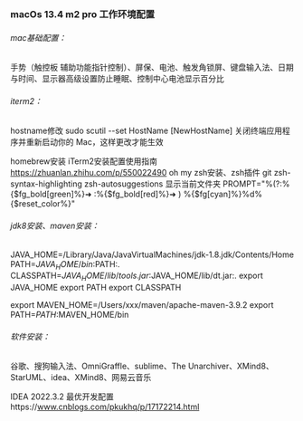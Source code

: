 ### macOs 13.4 m2 pro 工作环境配置

###### mac基础配置：

手势（触控板 辅助功能指针控制）、屏保、电池、触发角锁屏、键盘输入法、日期与时间、显示器高级设置防止睡眠、控制中心电池显示百分比

###### iterm2：

hostname修改
sudo scutil --set HostName [NewHostName]
关闭终端应用程序并重新启动你的 Mac，这样更改才能生效

homebrew安装
iTerm2安装配置使用指南 https://zhuanlan.zhihu.com/p/550022490
oh my zsh安装、zsh插件 git zsh-syntax-highlighting zsh-autosuggestions
显示当前文件夹
PROMPT="%(?:%{$fg_bold[green]%}➜ :%{$fg_bold[red]%}➜ ) %{$fg[cyan]%}%d%{$reset_color%}"

###### jdk8安装、maven安装：

JAVA_HOME=/Library/Java/JavaVirtualMachines/jdk-1.8.jdk/Contents/Home
PATH=$JAVA_HOME/bin:$PATH:.
CLASSPATH=$JAVA_HOME/lib/tools.jar:$JAVA_HOME/lib/dt.jar:.
export JAVA_HOME
export PATH
export CLASSPATH

export MAVEN_HOME=/Users/xxx/maven/apache-maven-3.9.2
export PATH=$PATH:$MAVEN_HOME/bin

###### 软件安装：

谷歌、搜狗输入法、OmniGraffle、sublime、The Unarchiver、XMind8、StarUML、idea、XMind8、网易云音乐

IDEA 2022.3.2 最优开发配置https://www.cnblogs.com/pkukhq/p/17172214.html
